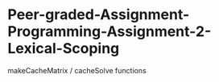 # Peer-graded-Assignment-Programming-Assignment-2-Lexical-Scoping
makeCacheMatrix / cacheSolve functions
